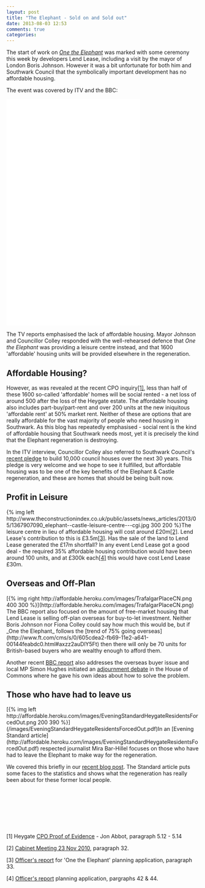 ```yaml
---
layout: post
title: "The Elephant - Sold on and Sold out"
date: 2013-08-03 12:53
comments: true
categories: 
---
```

The start of work on [_One the Elephant_](http://www.london-se1.co.uk/news/view/6463) was marked with some ceremony this week by developers Lend Lease, including a visit by the mayor of London Boris Johnson. However it was a bit unfortunate for both him and Southwark Council that the symbolically important development has no affordable housing. 

The event was covered by ITV and the BBC:
<iframe width="350" height="197" src="//www.youtube.com/embed/c0tgOPOI1IE" frameborder="0" allowfullscreen></iframe>

<iframe width="350" height="197" src="//www.youtube.com/embed/WZRV4KMxuEk" frameborder="0" allowfullscreen></iframe>

<iframe width="350" height="197" src="//www.youtube.com/embed/uRSorzbUH94" frameborder="0" allowfullscreen></iframe>


The TV reports emphasised the lack of affordable housing. Mayor Johnson and Councillor Colley responded with the well-rehearsed defence that _One the Elephant_ was providing a leisure centre instead, and that 1600 'affordable' housing units will be provided elsewhere in the regeneration. 

<h2>Affordable Housing?</h2>
However, as was revealed at the recent CPO inquiry<a href="#footnote-1">[1]</a>, less than half of these 1600 so-called 'affordable' homes will be social rented - a net loss of around 500 after the loss of the Heygate estate. The affordable housing also includes part-buy/part-rent and over 200 units at the new iniquitous 'affordable rent' at 50% market rent. Neither of these are options that are really affordable for the vast majority of people who need housing in Southwark. As this blog has repeatedly emphasised - social rent is the kind of affordable housing that Southwark needs most, yet it is precisely the kind that the Elephant regeneration is destroying.

In the ITV interview, Councillor Colley also referred to Southwark Council's [recent pledge](http://www.southwark.gov.uk/news/article/1301/council_bucks_national_trend_and_promises_vast_increase_in_number_of_council_houses) to build 10,000 council houses over the next 30 years. This pledge is very welcome and we hope to see it fulfilled, but affordable housing was to be one of the key benefits of the Elephant & Castle regeneration, and these are homes that should be being built now.


<h2>Profit in Leisure</h2>
{% img left http://www.theconstructionindex.co.uk/public/assets/news_articles/2013/05/1367907090_elephant--castle-leisure-centre---cgi.jpg 300 200 %}The leisure centre in lieu of affordable housing will cost around £20m<a href="#footnote-2">[2]</a>. Lend Lease's contribution to this is £3.5m<a href="#footnote-3">[3]</a>. Has the sale of the land to Lend Lease generated the £17m shortfall? In any event Lend Lease got a good deal - the required 35% affordable housing contribution would have been around 100 units, and at £300k each<a href="#footnote-4">[4]</a> this would have cost Lend Lease £30m.



<h2>Overseas and Off-Plan</h2>
[{% img right http://affordable.heroku.com/images/TrafalgarPlaceCN.png 400 300 %}](http://affordable.heroku.com/images/TrafalgarPlaceCN.png) The BBC report also focused on the amount of free-market housing that Lend Lease is selling off-plan overseas for buy-to-let investment. Neither Boris Johnson nor Fiona Colley could say how much this would be, but if _One the Elephant_ follows the [trend of 75% going overseas](http://www.ft.com/cms/s/0/605cdea2-fb69-11e2-a641-00144feabdc0.html#axzz2auDlY5Ft) then there will only be 70 units for British-based buyers who are wealthy enough to afford them. 
 

Another recent [BBC report](http://youtu.be/7yuT3RlR1Zc) also addresses the overseas buyer issue and local MP Simon Hughes initiated an [adjournment debate](http://www.bbc.co.uk/democracylive/house-of-lords-22992949) in the House of Commons where he gave his own ideas about how to solve the problem. 

<h2>Those who have had to leave us</h2>
[{% img left http://affordable.heroku.com/images/EveningStandardHeygateResidentsForcedOut.png 200 390 %}](/images/EveningStandardHeygateResidentsForcedOut.pdf)In an [Evening Standard article](http://affordable.heroku.com/images/EveningStandardHeygateResidentsForcedOut.pdf) respected journalist Mira Bar-Hillel focuses on those who have had to leave the Elephant to make way for the regeneration.

We covered this briefly in our [recent blog post](http://affordable.heroku.com/blog/2013/06/08/the-heygate-diaspora/). The Standard article puts some faces to the statistics and shows what the regeneration has really been about for these former local people. 

</br>
</br>
</br>
</br>
</br>
</br>





<p id="footnote-1">[1] Heygate <a href="http://www.southwark.gov.uk/download/8171/proofs_of_evidence__jon_abbot__final_proof">CPO Proof of Evidence</a> - Jon Abbot, paragraph 5.12 - 5.14 </p>  
<p id="footnote-2">[2] <a href="http://moderngov.southwark.gov.uk/documents/s14160/Elephant%20and%20Castle%20-%20Provision%20of%20a%20New%20Leisure%20Facility.pdf">Cabinet Meeting 23 Nov 2010</a>, paragraph 32.  
<p id="footnote-3">[3] <a href="http://moderngov.southwark.gov.uk/documents/s32824/Report.pdf">Officer's report</a> for 'One the Elephant' planning application, paragraph 33.  
<p id="footnote-4">[4] <a href="http://moderngov.southwark.gov.uk/documents/s32824/Report.pdf">Officer's report</a> planning application, pargraphs 42 & 44.
